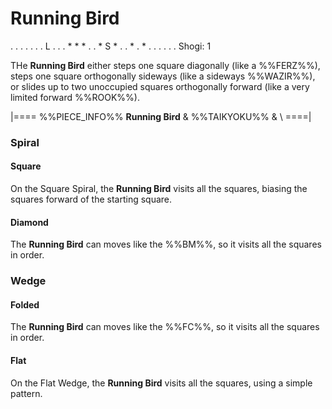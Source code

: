 # Running Bird

<div class = "movement">
. . . . .
. . L . .
. * * * .
. * S * .
. * . * .
. . . . .
Shogi: 1
</div>

THe **Running Bird** either steps one square diagonally (like a
%%FERZ%%), steps one square orthogonally sideways (like a sideways
%%WAZIR%%), or slides up to two unoccupied squares orthogonally
forward (like a very limited forward %%ROOK%%).

|====
%%PIECE_INFO%%
  **Running Bird**
& %%TAIKYOKU%%
& \\
====|

### Spiral

#### Square

On the Square Spiral, the **Running Bird** visits all the squares,
biasing the squares forward of the starting square.

#### Diamond

The **Running Bird** can moves like the %%BM%%, so it visits all
the squares in order.

### Wedge

#### Folded

The **Running Bird** can moves like the %%FC%%, so it visits all
the squares in order.

#### Flat

On the Flat Wedge, the **Running Bird** visits all the squares,
using a simple pattern.
